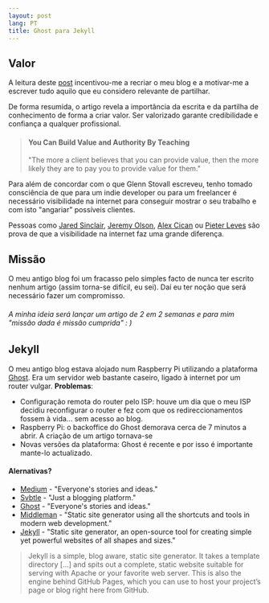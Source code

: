 ```yaml
---
layout: post
lang: PT
title: Ghost para Jekyll
---
```



## Valor

A leitura deste [post](https://medium.com/@gsto/how-i-used-writing-to-double-my-freelancing-rate-as-a-programmer-7b321bedecdc) incentivou-me a recriar o meu blog e a motivar-me a escrever tudo aquilo que eu considero relevante de partilhar.

De forma resumida, o artigo revela a importância da escrita e da partilha de conhecimento de forma a criar valor. Ser valorizado garante credibilidade e confiança a qualquer profissional.

> #### You Can Build Value and Authority By Teaching
> "The more a client believes that you can provide value, then the more likely they are to pay you to provide value for them."

Para além de concordar com o que Glenn Stovall escreveu, tenho tomado consciência de que para um indie developer ou para um freelancer é necessário visibilidade na internet para conseguir mostrar o seu trabalho e com isto "angariar" possíveis clientes.

Pessoas como [Jared Sinclair](http://blog.jaredsinclair.com/post/93784230655), [Jeremy Olson](https://medium.com/@jerols/how-hours-became-a-top-grossing-app-c9b5abfcda7f), [Alex Cican](http://alexcican.com/post/455k-users/) ou [Pieter Leves](https://levels.io/product-hunt-hacker-news-number-one/) são prova de que a visibilidade na internet faz uma grande diferença.


## Missão

O meu antigo blog foi um fracasso pelo simples facto de nunca ter escrito nenhum artigo (assim torna-se difícil, eu sei). Daí eu ter noção que será necessário fazer um compromisso.

###### A minha ideia será lançar um artigo de 2 em 2 semanas e para mim "missão dada é missão cumprida" : )


## Jekyll

O meu antigo blog estava alojado num Raspberry Pi utilizando a plataforma [Ghost](https://ghost.org). Era um servidor web bastante caseiro, ligado à internet por um router vulgar. **Problemas**:

 - Configuração remota do router pelo ISP: houve um dia que o meu ISP decidiu reconfigurar o router e fez com que os redireccionamentos fossem à vida... sem acesso ao blog.
 - Raspberry Pi: o backoffice do Ghost demorava cerca de 7 minutos a abrir. A criação de um artigo tornava-se 
 - Novas versões da plataforma: Ghost é recente e por isso é importante mante-lo actualizado.

#### Alernativas?
 - [Medium](https://medium.com) - "Everyone's stories and ideas."
 - [Svbtle](https://svbtle.com) - "Just a blogging platform."
 - [Ghost](https://ghost.org) - "Everyone's stories and ideas."
 - [Middleman](http://middlemanapp.com) - "Static site generator using all the shortcuts and tools in modern web development."
 - [Jekyll](http://jekyllrb.com) - "Static site generator, an open-source tool for creating simple yet powerful websites of all shapes and sizes."

  > Jekyll is a simple, blog aware, static site generator. It takes a template directory [...] and spits out a complete, static website suitable for serving with Apache or your favorite web server. This is also the engine behind GitHub Pages, which you can use to host your project’s page or blog right here from GitHub.

